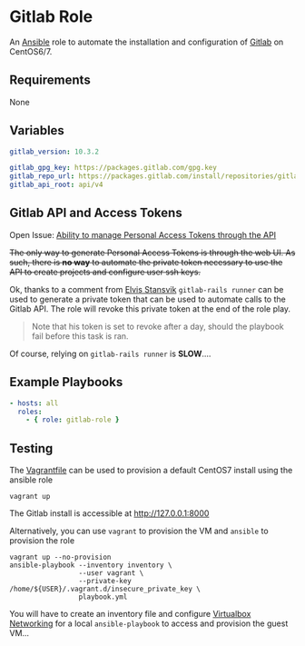 # Gitlab Role

An [Ansible](https://www.ansible.com/) role to automate the installation and
configuration of [Gitlab](https://gitlab.com/) on CentOS6/7.

## Requirements

None

## Variables

```yaml
gitlab_version: 10.3.2

gitlab_gpg_key: https://packages.gitlab.com/gpg.key
gitlab_repo_url: https://packages.gitlab.com/install/repositories/gitlab/gitlab-ce/config_file.repo?os=centos&dist=7
gitlab_api_root: api/v4
```

## Gitlab API and Access Tokens

Open Issue: [Ability to manage Personal Access Tokens through the API](https://gitlab.com/gitlab-org/gitlab-ce/issues/27954)

~~The only way to generate Personal Access Tokens is through the web UI. As such, there is **no way** to automate the private token necessary to use the API to create projects and configure user ssh keys.~~

Ok, thanks to a comment from [Elvis Stansvik](https://gitlab.com/elvstone)
`gitlab-rails runner` can be used to generate a private token that can be used
to automate calls to the Gitlab API. The role will revoke this private token at
the end of the role play.

> Note that his token is set to revoke after a day, should the playbook fail
> before this task is ran.

Of course, relying on `gitlab-rails runner` is **SLOW**....

## Example Playbooks

```yaml
- hosts: all
  roles:
    - { role: gitlab-role }
```

## Testing

The [Vagrantfile](https://www.vagrantup.com/) can be used to provision a
default CentOS7 install using the ansible role

```console
vagrant up
```

The Gitlab install is accessible at http://127.0.0.1:8000

Alternatively, you can use `vagrant` to provision the VM and `ansible` to
provision the role

```console
vagrant up --no-provision
ansible-playbook --inventory inventory \
                 --user vagrant \
                 --private-key /home/${USER}/.vagrant.d/insecure_private_key \
                 playbook.yml
```

You will have to create an inventory file and configure [Virtualbox
Networking](https://www.vagrantup.com/docs/networking/) for a local
`ansible-playbook` to access and provision the guest VM...
